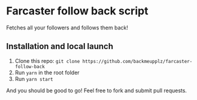 # Farcaster follow back script

Fetches all your followers and follows them back!

## Installation and local launch

1. Clone this repo: `git clone https://github.com/backmeupplz/farcaster-follow-back`
2. Run `yarn` in the root folder
3. Run `yarn start`

And you should be good to go! Feel free to fork and submit pull requests.
